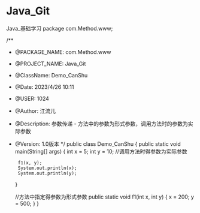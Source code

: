 # Java_Git
Java_基础学习
package com.Method.www;

/**
 * @PACKAGE_NAME: com.Method.www
 * @PROJECT_NAME: Java_Git
 * @ClassName: Demo_CanShu
 * @Date: 2023/4/26 10:11
 * @USER: 1024
 * @Author: 江流儿
 * @Description: 参数传递 - 方法中的参数为形式参数，调用方法时的参数为实际参数
 * @Version: 1.0版本
 */
public class Demo_CanShu {
    public static void main(String[] args) {
        int x = 5;
        int y = 10; //调用方法时得参数为实际参数

        f1(x, y);
        System.out.println(x);
        System.out.println(y);
    }

    //方法中指定得参数为形式参数
    public static void f1(int x, int y) {
        x = 200;
        y = 500;
    }
}

